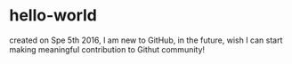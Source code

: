 # hello-world
created on Spe 5th 2016, I am new to GitHub, in the future, wish I can start making meaningful contribution to Githut community!
